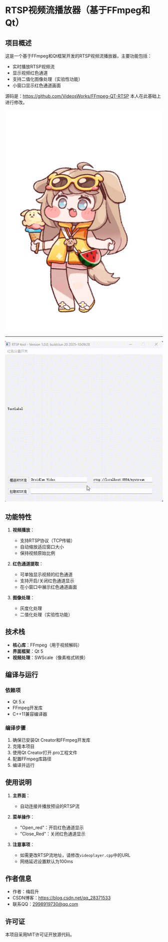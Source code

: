 # RTSP视频流播放器（基于FFmpeg和Qt）

## 项目概述
这是一个基于FFmpeg和Qt框架开发的RTSP视频流播放器，主要功能包括：
- 实时播放RTSP视频流
- 显示视频红色通道
- 支持二值化图像处理（实验性功能）
- 小窗口显示红色通道画面

源码是：https://github.com/VideosWorks/FFmpeg-QT-RTSP
本人在此基础上进行修改。

![demo](./黄油.gif) <!-- 放置你的视频或波形演示动图 -->

---
![demo2](./output1.gif) <!-- 放置你的视频或波形演示动图 -->


## 功能特性
1. **视频播放**：
   - 支持RTSP协议（TCP传输）
   - 自动缩放适应窗口大小
   - 保持视频原始比例

2. **红色通道提取**：
   - 可单独显示视频的红色通道
   - 支持开启/关闭红色通道显示
   - 在小窗口中展示红色通道画面

3. **图像处理**：
   - 灰度化处理
   - 二值化处理（实验性功能）

## 技术栈
- **核心库**：FFmpeg（用于视频解码）
- **界面框架**：Qt 5
- **视频处理**：SWScale（像素格式转换）

## 编译与运行
### 依赖项
- Qt 5.x
- FFmpeg开发库
- C++11兼容编译器

### 编译步骤
1. 确保已安装Qt Creator和FFmpeg开发库
2. 克隆本项目
3. 使用Qt Creator打开.pro工程文件
4. 配置FFmpeg库路径
5. 编译并运行

## 使用说明
1. **主界面**：
   - 自动连接并播放预设的RTSP流
   
2. **菜单操作**：
   - "Open_red"：开启红色通道显示
   - "Close_Red"：关闭红色通道显示

3. **注意事项**：
   - 如需更改RTSP流地址，请修改`videoplayer.cpp`中的URL
   - 网络延迟设置默认为100ms

## 作者信息
- 作者：梅启升
- CSDN博客：https://blog.csdn.net/qq_28371533
- 联系QQ：2998919730@qq.com

## 许可证
本项目采用MIT许可证开放源代码。